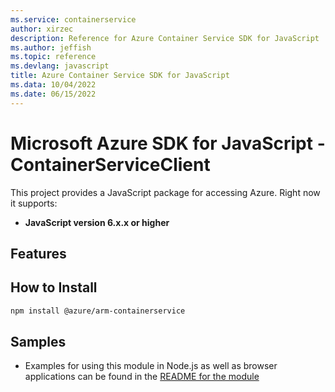 ```yaml
---
ms.service: containerservice
author: xirzec
description: Reference for Azure Container Service SDK for JavaScript
ms.author: jeffish
ms.topic: reference
ms.devlang: javascript
title: Azure Container Service SDK for JavaScript
ms.data: 10/04/2022
ms.date: 06/15/2022
---
```

# Microsoft Azure SDK for JavaScript - ContainerServiceClient
This project provides a JavaScript package for accessing Azure. Right now it supports:
- **JavaScript version 6.x.x or higher**

## Features


## How to Install

```bash
npm install @azure/arm-containerservice
```

## Samples

* Examples for using this module in Node.js as well as browser applications can be found in the [README for the module](https://www.npmjs.com/package/@azure/arm-containerservice)
